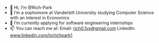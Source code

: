 - 👋 Hi, I’m @Rich-Park
- 👀 I’m a sophomore at Vanderbilt University studying Computer Science with an interest in Economics
- 🌱 I’m currently applying for software engineering internships
- 📫 You can reach me at:
        Email: rich0.1vx@gmail.com
        LinkedIn: www.linkedin.com/in/richpark1

<!---
Rich-Park/Rich-Park is a ✨ special ✨ repository because its `README.md` (this file) appears on your GitHub profile.
You can click the Preview link to take a look at your changes.
--->
